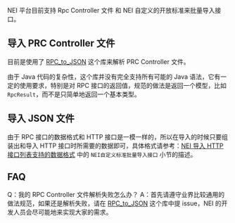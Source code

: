 NEI 平台目前支持 Rpc Controller 文件 和 NEI 自定义的开放标准来批量导入接口。

## 导入 PRC Controller 文件

目前是使用了 [RPC_to_JSON](https://github.com/huntbao/rpc_to_json) 这个库来解析 PRC Controller 文件。

由于 Java 代码的复杂性，这个库并没有完全支持所有可能的 Java 语法，它有一定的使用要求，特别是对 RPC 接口的返回值，规范的做法是返回一个模型，比如 `RpcResult`，而不是只简单地返回一个基本类型。

## 导入 JSON 文件

由于 RPC 接口的数据格式和 HTTP 接口是一模一样的，所以在导入的时候只要组装出和导入 HTTP 接口时所需要的数据即可，具体格式请参考：[NEI 导入 HTTP 接口列表支持的数据格式](./NEI导入HTTP接口列表支持的数据格式.md) 中的 `NEI自定义标准批量导入接口` 小节的描述。

## FAQ
Q：我的 RPC Controller 文件解析失败怎么办？
A：首先请遵守业界比较通用的做法规范，如果还是解析失败，请在 [RPC_to_JSON](https://github.com/huntbao/rpc_to_json) 这个库中提 issue，NEI 的开发人员会尽可能地来实现大家的需求。

